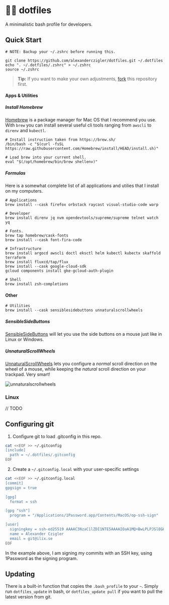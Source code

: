 # 🧑‍💻 dotfiles

A minimalistic bash profile for developers.

## Quick Start

```shell
# NOTE: Backup your ~/.zshrc before running this.

git clone https://github.com/alexanderczigler/dotfiles.git ~/.dotfiles
echo ". ~/.dotfiles/.zshrc" > ~/.zshrc
source ~/.zshrc
```

> **Tip:** If you want to make your own adjustments, [fork](https://github.com/alexanderczigler/dotfiles/fork) this repository first.

#### Apps & Utilities

##### Install Homebrew

[Homebrew](https://brew.sh/) is a package manager for Mac OS that I recommend you use. With `brew` you can install several useful cli tools ranging from `awscli` to `direnv` and `kubectl`.

```shell
# Install instruction taken from https://brew.sh/
/bin/bash -c "$(curl -fsSL https://raw.githubusercontent.com/Homebrew/install/HEAD/install.sh)"

# Load brew into your current shell.
eval "$(/opt/homebrew/bin/brew shellenv)"
```

##### Formulas

Here is a somewhat complete list of all applications and utilies that I install on my computers.

```shell
# Applications
brew install --cask firefox orbstack raycast visual-studio-code warp

# Developer
brew install direnv jq nvm opendevtools/supreme/supreme telnet watch yq

# Fonts.
brew tap homebrew/cask-fonts
brew install --cask font-fira-code

# Infrastructure
brew install argocd awscli doctl eksctl helm kubectl kubectx skaffold terraform
brew install fluxcd/tap/flux
brew install --cask google-cloud-sdk
gcloud components install gke-gcloud-auth-plugin

# Shell
brew install zsh-completions
```

#### Other

```shell
# Utilities
brew install --cask sensiblesidebuttons unnaturalscrollwheels
```

##### SensibleSideButtons

[SensibleSideButtons](https://sensible-side-buttons.archagon.net) will let you use the side buttons on a mouse just like in Linux or Windows.

##### UnnaturalScrollWheels

[UnnaturalScrollWheels](https://github.com/ther0n/UnnaturalScrollWheels) lets you configure a _normal_ scroll direction on the wheel of a mouse, while keeping the _natural_ scroll direction on your trackpad. Very smart!

![unnaturalscrollwheels](https://github.com/alexanderczigler/dotfiles/assets/3116043/b9b52edc-c7ea-4bcc-82ad-a66676784150)

### Linux

// TODO

## Configuring git

1. Configure git to load .gitconfig in this repo.

```bash
cat <<EOF >> ~/.gitconfig
[include]
  path = ~/.dotfiles/.gitconfig
EOF
```

2. Create a `~/.gitconfig.local` with your user-specific settings

```bash
cat <<EOF >> ~/.gitconfig.local
[commit]
gpgsign = true

[gpg]
  format = ssh

[gpg "ssh"]
  program = "/Applications/1Password.app/Contents/MacOS/op-ssh-sign"

[user]
  signingkey = ssh-ed25519 AAAAC3NzaC1lZDI1NTE5AAAAIOaA1MQ+BwLPLPJSl8GHQ510Odd+/n8Pdd0eSpdSAZwJ
  name = Alexander Czigler
  email = git@ilix.se
EOF
```

In the example above, I am signing my commits with an SSH key, using 1Password as the signing program.

## Updating

There is a built-in function that copies the `.bash_profile` to your `~`. Simply run `dotfiles_update` in bash, or `dotfiles_update pull` if you want to pull the latest version from git.
